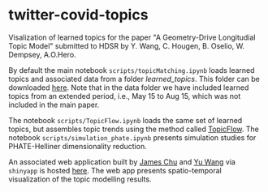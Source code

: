 # twitter-covid-topics
Visalization of learned topics for the paper "A Geometry-Drive Longitudial Topic Model" submitted to HDSR by Y. Wang, C. Hougen, B. Oselio, W. Dempsey, A.O.Hero.

By default the main notebook `scripts/topicMatching.ipynb` loads learned topics and associated data from a folder *learned_topics*. This folder can be downloaded [here](https://www.dropbox.com/sh/kd9a0zptteq8vun/AAAHVGEFfz5Ko3_0g1RqLOLQa?dl=0). Note that in the data folder we have included learned topics from an extended period, i.e., May 15 to Aug 15, which was not included in the main paper. 

The notebook `scripts/TopicFlow.ipynb` loads the same set of learned topics, but assembles topic trends using the method called [TopicFlow](https://ieeexplore.ieee.org/document/6785782). The notebook `scripts/simulation_phate.ipynb` presents simulation studies for PHATE-Helliner dimensionality reduction.

An associated web application built by [James Chu](https://github.com/jamesdchu) and [Yu Wang](https://ywa136.github.io/) via `shinyapp` is hosted [here](https://wayneyw.shinyapps.io/mrf_smooth_map_app). The web app presents spatio-temporal visualization of the topic modelling results.
